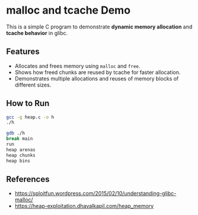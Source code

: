 # malloc and tcache Demo

This is a simple C program to demonstrate **dynamic memory allocation** and **tcache behavior** in glibc.

## Features
- Allocates and frees memory using `malloc` and `free`.
- Shows how freed chunks are reused by tcache for faster allocation.
- Demonstrates multiple allocations and reuses of memory blocks of different sizes.

## How to Run
```bash
gcc -g heap.c -o h
./h

gdb ./h
break main
run
heap arenas
heap chunks
heap bins
```

## References
- https://sploitfun.wordpress.com/2015/02/10/understanding-glibc-malloc/
- https://heap-exploitation.dhavalkapil.com/heap_memory
